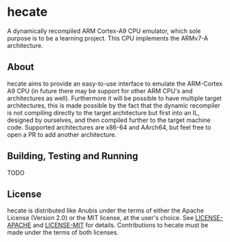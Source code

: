 # hecate
A dynamically recompiled ARM Cortex-A9 CPU emulator, which sole purpose is to be a learning project.
This CPU implements the ARMv7-A architecture.

## About
hecate aims to provide an easy-to-use interface to emulate the ARM-Cortex A9 CPU (in future there may be support for other ARM CPU's and architectures as well).
Furthermore it will be possible to have multiple target architectures, this is made possible by the fact that the dynamic recompiler is not compiling directly to the target architecture but first into an IL, designed by ourselves, and then compiled further to the target machine code.
Supported architectures are x86-64 and AArch64, but feel free to open a PR to add another architecture.

## Building, Testing and Running
TODO

## License
hecate is distributed like Anubis under the terms of either the Apache License (Version 2.0) or the MIT license, at the user's choice.
See [LICENSE-APACHE](./LICENSE-APACHE) and [LICENSE-MIT](./LICENSE-MIT) for details.
Contributions to hecate must be made under the terms of both licenses.
